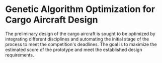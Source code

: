 # Genetic Algorithm Optimization for Cargo Aircraft Design

The preliminary design of the cargo aircraft is sought to be optimized by integrating different disciplines and automating the initial stage of the process to meet the competition's deadlines. The goal is to maximize the estimated score of the prototype and meet the established design requirements. 
